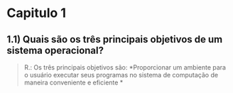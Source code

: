 Capitulo 1
===================
1.1) Quais são os três principais objetivos de um sistema operacional?
--------------------
> R.: Os três principais objetivos são:
>	*Proporcionar um ambiente para o usuário executar seus programas no sistema de computação de maneira conveniente e eficiente
>	*